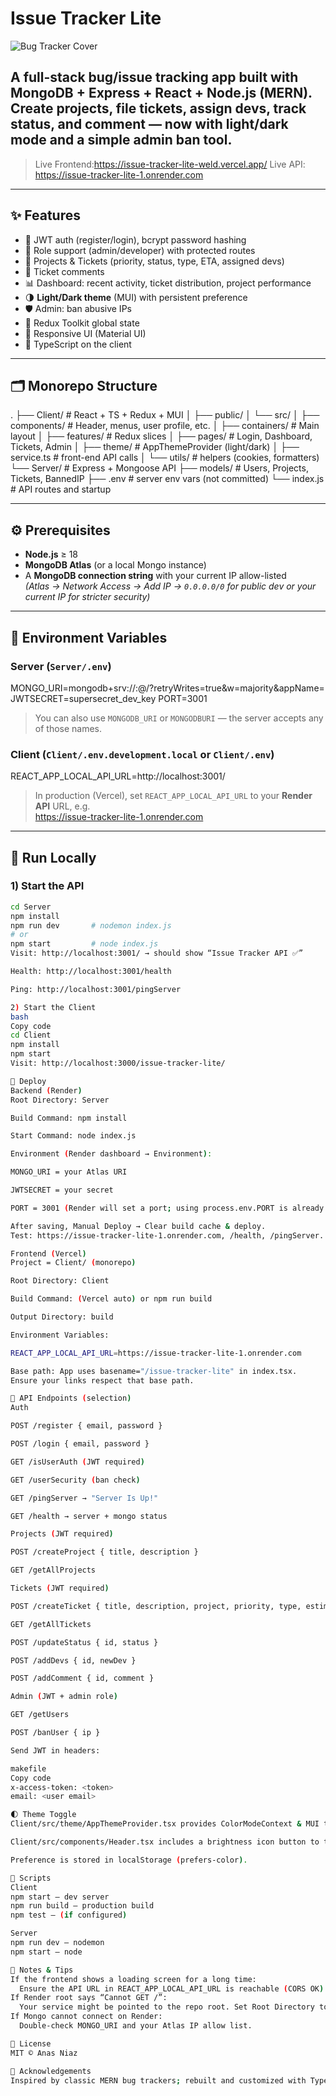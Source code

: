 # Issue Tracker Lite

![Bug Tracker Cover](https://www.softwaresuggest.com/blog/wp-content/uploads/2019/08/s-blog-3-01.jpg)

A full-stack bug/issue tracking app built with **MongoDB + Express + React + Node.js (MERN)**.  
Create projects, file tickets, assign devs, track status, and comment — now with **light/dark mode** and a simple **admin ban** tool.
---
> Live Frontend:https://issue-tracker-lite-weld.vercel.app/
> Live API: https://issue-tracker-lite-1.onrender.com
---
## ✨ Features

- 🔐 JWT auth (register/login), bcrypt password hashing
- 👥 Role support (admin/developer) with protected routes
- 🧾 Projects & Tickets (priority, status, type, ETA, assigned devs)
- 💬 Ticket comments
- 📊 Dashboard: recent activity, ticket distribution, project performance
- 🌗 **Light/Dark theme** (MUI) with persistent preference
- 🛡️ Admin: ban abusive IPs
- 🧰 Redux Toolkit global state
- 📱 Responsive UI (Material UI)
- 🧪 TypeScript on the client

---

## 🗂️ Monorepo Structure

.
├── Client/ # React + TS + Redux + MUI
│ ├── public/
│ └── src/
│ ├── components/ # Header, menus, user profile, etc.
│ ├── containers/ # Main layout
│ ├── features/ # Redux slices
│ ├── pages/ # Login, Dashboard, Tickets, Admin
│ ├── theme/ # AppThemeProvider (light/dark)
│ ├── service.ts # front-end API calls
│ └── utils/ # helpers (cookies, formatters)
└── Server/ # Express + Mongoose API
├── models/ # Users, Projects, Tickets, BannedIP
├── .env # server env vars (not committed)
└── index.js # API routes and startup


---

## ⚙️ Prerequisites

- **Node.js** ≥ 18
- **MongoDB Atlas** (or a local Mongo instance)
- A **MongoDB connection string** with your current IP allow-listed  
  _(Atlas → Network Access → Add IP → `0.0.0.0/0` for public dev or your current IP for stricter security)_

---

## 🔑 Environment Variables

### Server (`Server/.env`)

MONGO_URI=mongodb+srv://<user>:<pass>@<cluster>/<db>?retryWrites=true&w=majority&appName=<clusterName>
JWTSECRET=supersecret_dev_key
PORT=3001

> You can also use `MONGODB_URI` or `MONGODBURI` — the server accepts any of those names.

### Client (`Client/.env.development.local` or `Client/.env`)
REACT_APP_LOCAL_API_URL=http://localhost:3001/


> In production (Vercel), set `REACT_APP_LOCAL_API_URL` to your **Render API** URL, e.g.  
> https://issue-tracker-lite-1.onrender.com

---

## 🧪 Run Locally

### 1) Start the API
```bash
cd Server
npm install
npm run dev       # nodemon index.js
# or
npm start         # node index.js
Visit: http://localhost:3001/ → should show “Issue Tracker API ✅”

Health: http://localhost:3001/health

Ping: http://localhost:3001/pingServer

2) Start the Client
bash
Copy code
cd Client
npm install
npm start
Visit: http://localhost:3000/issue-tracker-lite/

🚀 Deploy
Backend (Render)
Root Directory: Server

Build Command: npm install

Start Command: node index.js

Environment (Render dashboard → Environment):

MONGO_URI = your Atlas URI

JWTSECRET = your secret

PORT = 3001 (Render will set a port; using process.env.PORT is already handled)

After saving, Manual Deploy → Clear build cache & deploy.
Test: https://issue-tracker-lite-1.onrender.com, /health, /pingServer.

Frontend (Vercel)
Project = Client/ (monorepo)

Root Directory: Client

Build Command: (Vercel auto) or npm run build

Output Directory: build

Environment Variables:

REACT_APP_LOCAL_API_URL=https://issue-tracker-lite-1.onrender.com

Base path: App uses basename="/issue-tracker-lite" in index.tsx.
Ensure your links respect that base path.

🔌 API Endpoints (selection)
Auth

POST /register { email, password }

POST /login { email, password }

GET /isUserAuth (JWT required)

GET /userSecurity (ban check)

GET /pingServer → "Server Is Up!"

GET /health → server + mongo status

Projects (JWT required)

POST /createProject { title, description }

GET /getAllProjects

Tickets (JWT required)

POST /createTicket { title, description, project, priority, type, estimatedTime }

GET /getAllTickets

POST /updateStatus { id, status }

POST /addDevs { id, newDev }

POST /addComment { id, comment }

Admin (JWT + admin role)

GET /getUsers

POST /banUser { ip }

Send JWT in headers:

makefile
Copy code
x-access-token: <token>
email: <user email>

🌓 Theme Toggle
Client/src/theme/AppThemeProvider.tsx provides ColorModeContext & MUI theme.

Client/src/components/Header.tsx includes a brightness icon button to toggle modes.

Preference is stored in localStorage (prefers-color).

🧭 Scripts
Client
npm start – dev server
npm run build – production build
npm test – (if configured)

Server
npm run dev – nodemon
npm start – node

🧩 Notes & Tips
If the frontend shows a loading screen for a long time:
  Ensure the API URL in REACT_APP_LOCAL_API_URL is reachable (CORS OK) and /pingServer returns text.
If Render root says “Cannot GET /”:
  Your service might be pointed to the repo root. Set Root Directory to Server or start with node Server/index.js.
If Mongo cannot connect on Render:
  Double-check MONGO_URI and your Atlas IP allow list.

📜 License
MIT © Anas Niaz

🙌 Acknowledgements
Inspired by classic MERN bug trackers; rebuilt and customized with TypeScript, MUI, and theme switching.
